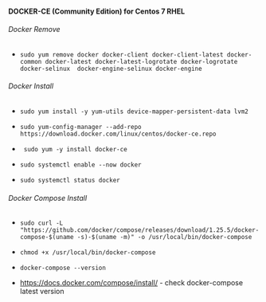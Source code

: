#### DOCKER-CE (Community Edition) for Centos 7 RHEL

###### Docker Remove

* ``` sudo yum remove docker docker-client docker-client-latest docker-common docker-latest docker-latest-logrotate docker-logrotate docker-selinux  docker-engine-selinux docker-engine ```

###### Docker Install

* ``` sudo yum install -y yum-utils device-mapper-persistent-data lvm2 ```
* ``` sudo yum-config-manager --add-repo https://download.docker.com/linux/centos/docker-ce.repo ```
* ``` sudo yum -y install docker-ce```

* ``` sudo systemctl enable --now docker ```

* ``` sudo systemctl status docker ```

###### Docker Compose Install

* ``` sudo curl -L "https://github.com/docker/compose/releases/download/1.25.5/docker-compose-$(uname -s)-$(uname -m)" -o /usr/local/bin/docker-compose ```

* ``` chmod +x /usr/local/bin/docker-compose ```

* ``` docker-compose --version ```

* https://docs.docker.com/compose/install/ - check docker-compose latest version 
